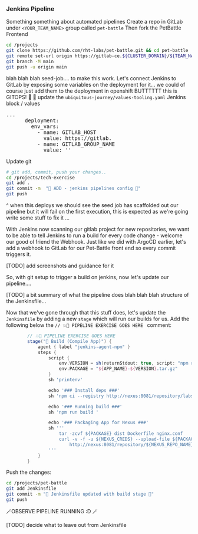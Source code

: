 ### Jenkins Pipeline 

Something something about automated pipelines
Create a repo in GitLab under `<YOUR_TEAM_NAME>` group called `pet-battle` Then fork the PetBattle Frontend

```bash
cd /projects
git clone https://github.com/rht-labs/pet-battle.git && cd pet-battle
git remote set-url origin https://gitlab-ce.${CLUSTER_DOMAIN}/${TEAM_NAME}/pet-battle.git
git branch -M main
git push -u origin main
```

blah blah blah seed-job.... to make this work. Let's connect Jenkins to GitLab by exposing some variables on the deployment for it... we could of course just add them to the deployment in openshift BUTTTTTT this is GITOPS! :muscle: :gun:
update the `ubiquitous-journey/values-tooling.yaml` Jenkins block / values 
<pre>
...
      deployment:
        env_vars:
          - name: GITLAB_HOST
            value: https://gitlab.<CLUSTER_DOMAIN>
          - name: GITLAB_GROUP_NAME
            value: '<TEAM_NAME>'
</pre>

Update git
```bash
# git add, commit, push your changes..
cd /projects/tech-exercise
git add .
git commit -m  "🍕 ADD - jenkins pipelines config 🍕" 
git push
```

^ when this deploys we should see the seed job has scaffolded out our pipeline but it will fail on the first execution, this is expected as we're going write some stuff to fix it ...

With Jenkins now scanning our gitlab project for new repositories, we want to be able to tell Jenkins to run a build for every code change - welcome our good ol friend the Webhook. Just like we did with ArgoCD earlier, let's add a webhook to GitLab for our Pet-Battle front end so every commit triggers it. 

[TODO] add screenshots and guidance for it

So, with git setup to trigger a build on jenkins, now let's update our pipeline....

[TODO] a bit summary of what the pipeline does
blah blah blah structure of the Jenkinsfile... 

Now that we've gone through that this stuff does, let's update the `Jenkinsfile` by adding a new `stage` which will run our builds for us. Add the following below the  `// 💥🔨 PIPELINE EXERCISE GOES HERE ` comment:
```groovy
		// 💥🔨 PIPELINE EXERCISE GOES HERE 
		stage("🧰 Build (Compile App)") {
			agent { label "jenkins-agent-npm" }
			steps {
				script {
					env.VERSION = sh(returnStdout: true, script: "npm run version --silent").trim()
					env.PACKAGE = "${APP_NAME}-${VERSION}.tar.gz"
				}
				sh 'printenv'

				echo '### Install deps ###'
				sh 'npm ci --registry http://nexus:8081/repository/labs-npm'

				echo '### Running build ###'
				sh 'npm run build '

				echo '### Packaging App for Nexus ###'
				sh '''
					tar -zcvf ${PACKAGE} dist Dockerfile nginx.conf
					curl -v -f -u ${NEXUS_CREDS} --upload-file ${PACKAGE} \
						http://nexus:8081/repository/${NEXUS_REPO_NAME}/${APP_NAME}/${PACKAGE}
				'''
			}
		}
```

Push the changes:

```bash
cd /projects/pet-battle
git add Jenkinsfile
git commit -m "🌸 Jenkinsfile updated with build stage 🌸"
git push
```


🪄OBSERVE PIPELINE RUNNING :D 
🪄

[TODO] decide what to leave out from Jenkinsfile